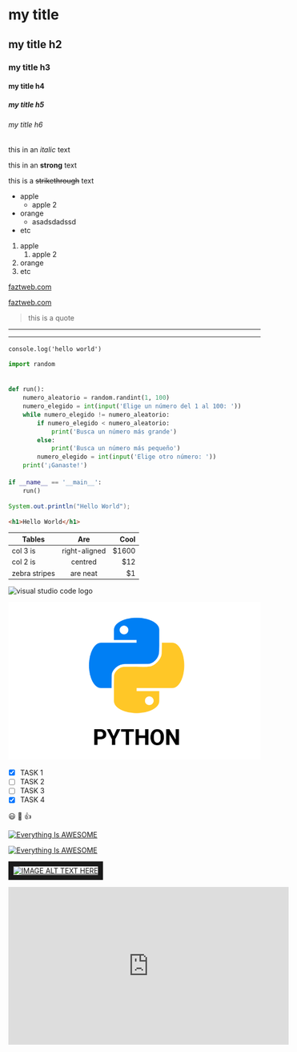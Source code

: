 <!-- HEADINGS -->

# my title
## my title h2
### my title h3
#### my title h4
##### my title h5
###### my title h6

<!-- italic -->
this in an *italic* text

<!-- strong -->
this in an **strong** text

<!-- strikethrough -->
this is a ~~strikethrough~~ text

<!-- ul -->
* apple
    * apple 2
* orange
    * asadsdadssd
* etc

<!-- ol -->
1. apple
    1. apple 2
2. orange
3. etc

<!-- links -->
[faztweb.com](https://www.faztweb.com)

[faztweb.com](https://www.faztweb.com "Custom title")

<!-- Quotes -->
> this is a quote

<!-- lines -->
---
___

<!-- code -->
`console.log('hello world')`

```python
import random


def run():
    numero_aleatorio = random.randint(1, 100)
    numero_elegido = int(input('Elige un número del 1 al 100: '))
    while numero_elegido != numero_aleatorio:
        if numero_elegido < numero_aleatorio:
            print('Busca un número más grande')
        else:
            print('Busca un número más pequeño')
        numero_elegido = int(input('Elige otro número: '))
    print('¡Ganaste!')

if __name__ == '__main__':
    run()
```

```java
System.out.println("Hello World");
```

```html
<h1>Hello World</h1>
```

<!-- tables -->
| Tables        | Are           | Cool  |
| ------------- | :------------:| ----: |
| col 3 is      | right-aligned | $1600 |
| col 2 is      | centred       |   $12 |
| zebra stripes | are neat      |    $1 |

<!-- images -->
![visual studio code logo](https://upload.wikimedia.org/wikipedia/commons/thumb/9/9a/Visual_Studio_Code_1.35_icon.svg/2048px-Visual_Studio_Code_1.35_icon.svg.png)

![visual studio code logo](python.png "python logo")

<!-- GITHUB MARKDOWN toDolist -->
* [x] TASK 1
* [ ] TASK 2
* [ ] TASK 3
* [x] TASK 4

<!-- GITHUB MARKDOWN emojis -->
:smiley: :purple_heart: :+1:

<!-- youtube videos -->
[![Everything Is AWESOME](https://img.youtube.com/vi/StTqXEQ2l-Y/0.jpg)](https://www.youtube.com/watch?v=StTqXEQ2l-Y "Everything Is AWESOME")

[![Everything Is AWESOME](http://i.imgur.com/Ot5DWAW.png)](https://youtu.be/StTqXEQ2l-Y?t=35s "Everything Is AWESOME")

<!-- Embed videos -->
<a href="http://www.youtube.com/watch?feature=player_embedded&v=YOUTUBE_VIDEO_ID_HERE
" target="_blank"><img src="http://img.youtube.com/vi/YOUTUBE_VIDEO_ID_HERE/0.jpg" 
alt="IMAGE ALT TEXT HERE" width="240" height="180" border="10" /></a>

<iframe width="560" height="315" src="https://www.youtube.com/embed/Z0AXjUy1_gY" title="YouTube video player" frameborder="0" allow="accelerometer; autoplay; clipboard-write; encrypted-media; gyroscope; picture-in-picture" allowfullscreen></iframe>